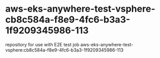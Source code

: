 # aws-eks-anywhere-test-vsphere-cb8c584a-f8e9-4fc6-b3a3-1f9209345986-113
repository for use with E2E test job aws-eks-anywhere-test-vsphere:cb8c584a-f8e9-4fc6-b3a3-1f9209345986-113
